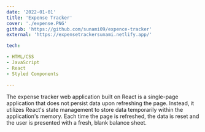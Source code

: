 ```yaml
---
date: '2022-01-01'
title: 'Expense Tracker'
cover: './expense.PNG'
github: 'https://github.com/sunami09/expence-tracker'
external: 'https://expensetrackersunami.netlify.app/'

tech:

- HTML/CSS
- JavaScript
- React
- Styled Components

---
```


The expense tracker web application built on React is a single-page application that does not persist data upon refreshing the page. Instead, it utilizes React's state management to store data temporarily within the application's memory. Each time the page is refreshed, the data is reset and the user is presented with a fresh, blank balance sheet.
